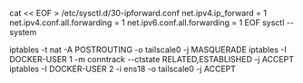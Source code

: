 cat << EOF > /etc/sysctl.d/30-ipforward.conf
net.ipv4.ip_forward = 1
net.ipv4.conf.all.forwarding = 1
net.ipv6.conf.all.forwarding = 1
EOF
sysctl --system

iptables -t nat -A POSTROUTING -o tailscale0 -j MASQUERADE
iptables -I DOCKER-USER 1 -m conntrack --ctstate RELATED,ESTABLISHED -j ACCEPT
iptables -I DOCKER-USER 2 -i ens18 -o tailscale0 -j ACCEPT